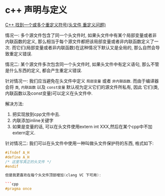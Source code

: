 # c++ 声明与定义

[C++ 找到一个或多个重定义符号(头文件 重定义问题)](https://zhuanlan.zhihu.com/p/141833130)

情况一: 多个源文件包含了同一个头文件时,
如果头文件中有某个局部变量或者非内联函数的定义,
那么相当于每个源文件都把该局部变量或者非内联函数定义了一次.
而它们(局部变量或者非内联函数)在这种情况下默认又是全局的, 那么自然会导致重定义错误.

情况二: 某个源文件多次包含同一个头文件时,
如果头文件中有定义语句, 那么不管是什么东西的定义, 都会产生重定义错误.

针对情况一: 我们应当避免在头文件中定义 `局部变量` 或者 `非内联函数`.
而由于编译器会将 `类`, `内联函数` 以及 `const变量` 默认视为定义它们的源文件所私有,
因此 它们(类, 内联函数以及const变量)可以定义在头文件中.

解决方法:

1. 把实现放到cpp文件中去.
1. 内联添加inline关键字
1. 如果是变量的话, 可以在头文件使用extern int XXX,然后在某个cpp中不加extern定义.

针对情况二: 我们可以在头文件中使用一种叫做头文件保护符的东西, 格式如下:

```cpp
#ifndef A_H
#define A_H
/* 这里写真正的头文件 */
#endif

但是我更喜欢在每个头文件顶部增加(clang VC 下可用):

```cpp
#pragma once
```
